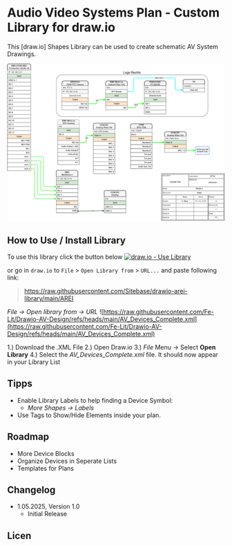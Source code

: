 # Audio Video Systems Plan - Custom Library for draw.io

This [draw.io] Shapes Library can be used to create schematic AV System Drawings.

![Example AV System Diagram](Sample_Drawing.png)


## How to Use / Install Library
To use this library click the button below
[![draw.io - Use Library](https://img.shields.io/static/v1?label=draw.io&message=Use+Library&color=c36f08)](https://app.diagrams.net/?splash=0&clibs=Uhttps%3A%2F%2Fraw.githubusercontent.com%2FSitebase%2Fdrawio-arei-library%2Fmain%2FAREI)

or go in `draw.io` to `File` > `Open Library from` > `URL...` and paste following link:
>https://raw.githubusercontent.com/Sitebase/drawio-arei-library/main/AREI

*File -> Open library from -> URL*
![https://raw.githubusercontent.com/Fe-Lit/Drawio-AV-Design/refs/heads/main/AV_Devices_Complete.xml](https://raw.githubusercontent.com/Fe-Lit/Drawio-AV-Design/refs/heads/main/AV_Devices_Complete.xml)


1.) Download the .XML File
2.) Open Draw.io
3.) *File* Menu -> Select **Open Library**
4.) Select the *AV_Devices_Complete.xml* file. It should now appear in your Library List

## Tipps

- Enable Library Labels to help finding a Device Symbol:
	- *More Shapes -> Labels*
- Use Tags to Show/Hide Elements inside your plan.

## Roadmap

- More Device Blocks
- Organize Devices in Seperate Lists
- Templates for Plans


## Changelog

- 1.05.2025, Version 1.0
	- Initial Release

## Licen
